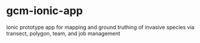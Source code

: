 # gcm-ionic-app
Ionic prototype app for mapping and ground truthing of invasive species via transect, polygon, team, and job management
